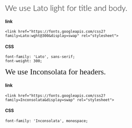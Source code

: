<link href="https://fonts.googleapis.com/css2?family=Lato:wght@300&display=swap" rel="stylesheet">
<link href="https://fonts.googleapis.com/css2?family=Inconsolata&display=swap" rel="stylesheet">


<span style="font-family:Lato; font-size:26px; font-weight:300;">We use Lato light for title and body.</span>

#### link

```
<link href="https://fonts.googleapis.com/css2?family=Lato:wght@300&display=swap" rel="stylesheet">
```

#### CSS

```
font-family: 'Lato', sans-serif;
font-weight: 300;
```

<span style="font-family:Inconsolata; font-size:26px;">We use Inconsolata for headers.</span>

#### link

```
<link href="https://fonts.googleapis.com/css2?family=Inconsolata&display=swap" rel="stylesheet">
```

#### CSS

```
font-family: 'Inconsolata', monospace;
```